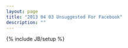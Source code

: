 ```yaml
---
layout: page
title: "2013 04 03 Unsuggested For Facebook"
description: ""
---
```

{% include JB/setup %}

